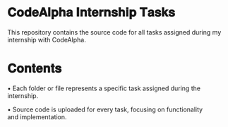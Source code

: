 # 𝐂𝐨𝐝𝐞𝐀𝐥𝐩𝐡𝐚 𝐈𝐧𝐭𝐞𝐫𝐧𝐬𝐡𝐢𝐩 𝐓𝐚𝐬𝐤𝐬

This repository contains the source code for all tasks assigned during my internship with CodeAlpha.

# 𝐂𝐨𝐧𝐭𝐞𝐧𝐭𝐬

• Each folder or file represents a specific task assigned during the internship.

• Source code is uploaded for every task, focusing on functionality and implementation.
